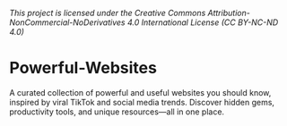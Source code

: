*This project is licensed under the Creative Commons Attribution-NonCommercial-NoDerivatives 4.0 International License (CC BY-NC-ND 4.0)*

# Powerful-Websites
A curated collection of powerful and useful websites you should know, inspired by viral TikTok and social media trends. Discover hidden gems, productivity tools, and unique resources—all in one place.
